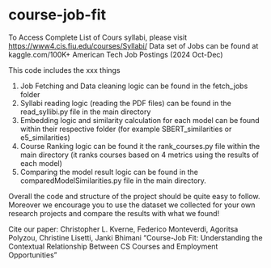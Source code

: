 # course-job-fit

To Access Complete List of Cours syllabi, please visit https://www4.cis.fiu.edu/courses/Syllabi/
Data set of Jobs can be found at kaggle.com/100K+ American Tech Job Postings (2024 Oct-Dec)

This code includes the xxx things

1) Job Fetching and Data cleaning logic can be found in the fetch_jobs folder
2) Syllabi reading logic (reading the PDF files) can be found in the read_syllibi.py file in the main directory
3) Embedding logic and similarity calculation for each model can be found within their respective folder (for example SBERT_similarities or e5_similarities)
4) Course Ranking logic can be found it the rank_courses.py file within the main directory (it ranks courses based on 4 metrics using the results of each model)
5) Comparing the model result logic can be found in the comparedModelSimilarities.py file in the main directory.

Overall the code and structure of the project should be quite easy to follow. Moreover we encourage you to use the dataset we collected for your own research projects and compare the results with what we found!

Cite our paper:
Christopher L. Kverne, Federico Monteverdi, Agoritsa Polyzou, Christine Lisetti, Janki Bhimani
“Course-Job Fit: Understanding the Contextual Relationship Between CS Courses and Employment
Opportunities”